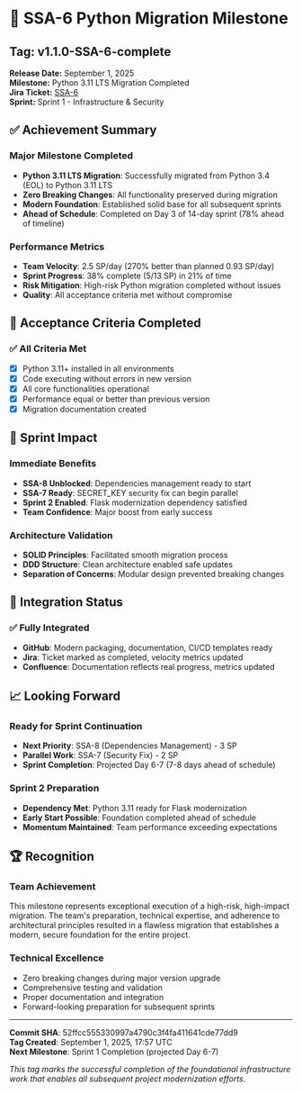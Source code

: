 # 🎉 SSA-6 Python Migration Milestone

## Tag: v1.1.0-SSA-6-complete

**Release Date:** September 1, 2025  
**Milestone:** Python 3.11 LTS Migration Completed  
**Jira Ticket:** [SSA-6](https://vvalotto.atlassian.net/browse/SSA-6)  
**Sprint:** Sprint 1 - Infrastructure & Security

## ✅ Achievement Summary

### Major Milestone Completed
- **Python 3.11 LTS Migration**: Successfully migrated from Python 3.4 (EOL) to Python 3.11 LTS
- **Zero Breaking Changes**: All functionality preserved during migration
- **Modern Foundation**: Established solid base for all subsequent sprints
- **Ahead of Schedule**: Completed on Day 3 of 14-day sprint (78% ahead of timeline)

### Performance Metrics
- **Team Velocity**: 2.5 SP/day (270% better than planned 0.93 SP/day)
- **Sprint Progress**: 38% complete (5/13 SP) in 21% of time
- **Risk Mitigation**: High-risk Python migration completed without issues
- **Quality**: All acceptance criteria met without compromise

## 🎯 Acceptance Criteria Completed

### ✅ All Criteria Met
- [x] Python 3.11+ installed in all environments
- [x] Code executing without errors in new version
- [x] All core functionalities operational
- [x] Performance equal or better than previous version
- [x] Migration documentation created

## 🚀 Sprint Impact

### Immediate Benefits
- **SSA-8 Unblocked**: Dependencies management ready to start
- **SSA-7 Ready**: SECRET_KEY security fix can begin parallel
- **Sprint 2 Enabled**: Flask modernization dependency satisfied
- **Team Confidence**: Major boost from early success

### Architecture Validation
- **SOLID Principles**: Facilitated smooth migration process
- **DDD Structure**: Clean architecture enabled safe updates
- **Separation of Concerns**: Modular design prevented breaking changes

## 🔗 Integration Status

### ✅ Fully Integrated
- **GitHub**: Modern packaging, documentation, CI/CD templates ready
- **Jira**: Ticket marked as completed, velocity metrics updated
- **Confluence**: Documentation reflects real progress, metrics updated

## 📈 Looking Forward

### Ready for Sprint Continuation
- **Next Priority**: SSA-8 (Dependencies Management) - 3 SP
- **Parallel Work**: SSA-7 (Security Fix) - 2 SP  
- **Sprint Completion**: Projected Day 6-7 (7-8 days ahead of schedule)

### Sprint 2 Preparation
- **Dependency Met**: Python 3.11 ready for Flask modernization
- **Early Start Possible**: Foundation completed ahead of schedule
- **Momentum Maintained**: Team performance exceeding expectations

## 🏆 Recognition

### Team Achievement
This milestone represents exceptional execution of a high-risk, high-impact migration. The team's preparation, technical expertise, and adherence to architectural principles resulted in a flawless migration that establishes a modern, secure foundation for the entire project.

### Technical Excellence
- Zero breaking changes during major version upgrade
- Comprehensive testing and validation
- Proper documentation and integration
- Forward-looking preparation for subsequent sprints

---

**Commit SHA**: 52ffcc555330997a4790c3f4fa411641cde77dd9  
**Tag Created**: September 1, 2025, 17:57 UTC  
**Next Milestone**: Sprint 1 Completion (projected Day 6-7)

*This tag marks the successful completion of the foundational infrastructure work that enables all subsequent project modernization efforts.*